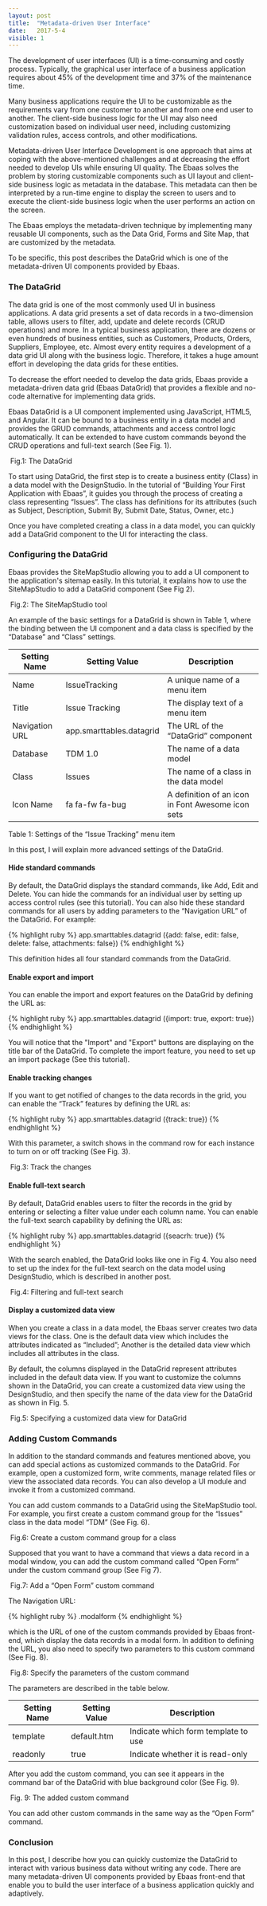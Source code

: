 ```yaml
---
layout: post
title:  "Metadata-driven User Interface"
date:   2017-5-4
visible: 1
---
```


<p class="intro"><span class="dropcap">T</span>he development of user interfaces (UI) is a time-consuming and costly process. Typically, the graphical user interface of a business application requires about 45% of the development time and 37% of the maintenance time.
</p>

Many business applications require the UI to be customizable as the requirements vary from one customer to another and from one end user to another. The client-side business logic for the UI may also need customization based on individual user need, including customizing validation rules, access controls, and other modifications.

Metadata-driven User Interface Development is one approach that aims at coping with the above-mentioned challenges and at decreasing the effort needed to develop UIs while ensuring UI quality. The Ebaas solves the problem by storing customizable components such as UI layout and client-side business logic as metadata in the database. This metadata can then be interpreted by a run-time engine to display the screen to users and to execute the client-side business logic when the user performs an action on the screen.

The Ebaas employs the metadata-driven technique by implementing many reusable UI components, such as the Data Grid, Forms and Site Map, that are customized by the metadata.
 
To be specific, this post describes the DataGrid which is one of the metadata-driven UI components provided by Ebaas.

### The DataGrid

The data grid is one of the most commonly used UI in business applications. A data grid presents a set of data records in a two-dimension table, allows users to filter, add, update and delete records (CRUD operations) and more. In a typical business application, there are dozens or even hundreds of business entities, such as Customers, Products, Orders, Suppliers, Employee, etc. Almost every entity requires a development of a data grid UI along with the business logic. Therefore, it takes a huge amount effort in developing the data grids for these entities. 

To decrease the effort needed to develop the data grids, Ebaas provide a metadata-driven data grid (Ebaas DataGrid) that provides a flexible and no-code alternative for implementing data grids. 

Ebaas DataGrid is a UI component implemented using JavaScript, HTML5, and Angular.  It can be bound to a business entity in a data model and provides the GRUD commands, attachments and access control logic automatically. It can be extended to have custom commands beyond the CRUD operations and full-text search (See Fig. 1). 

<img src="{{'/assets/img/2017-5-4-Fig1.png' | prepend: site.baseurl }}" alt="">
Fig.1: The DataGrid

To start using DataGrid, the first step is to create a business entity (Class) in a data model with the DesignStudio. In the tutorial of “Building Your First Application with Ebaas”, it guides you through the process of creating a class representing “Issues”. The class has definitions for its attributes (such as Subject, Description, Submit By, Submit Date, Status, Owner, etc.) 

Once you have completed creating a class in a data model, you can quickly add a DataGrid component to the UI for interacting the class.

### Configuring the DataGrid

Ebaas provides the SiteMapStudio allowing you to add a UI component to the application's sitemap easily. In this tutorial, it explains how to use the SiteMapStudio to add a DataGrid component (See Fig 2).

<img src="{{'/assets/img/2017-5-4-Fig2.png' | prepend: site.baseurl }}" alt="">
Fig.2: The SiteMapStudio tool

An example of the basic settings for a DataGrid is shown in Table 1, where the binding between the UI component and a data class is specified by the “Database” and “Class” settings. 

| Setting Name | Setting Value | Description |
|-------|--------|---------|
| Name | IssueTracking | A unique name of a menu item |
| Title	| Issue Tracking	| The display text of a menu item |
| Navigation URL |	app.smarttables.datagrid |	The URL of the “DataGrid” component |
| Database |	TDM 1.0 |	The name of a data model |
| Class |	Issues |	The name of a class in the data model |
| Icon Name |	fa fa-fw fa-bug	| A definition of an icon in Font Awesome icon sets |

Table 1: Settings of the “Issue Tracking” menu item

In this post, I will explain more advanced settings of the DataGrid.

#### Hide standard commands

By default, the DataGrid displays the standard commands, like Add, Edit and Delete. You can hide the commands for an individual user by setting up access control rules (see this tutorial).
You can also hide these standard commands for all users by adding parameters to the “Navigation URL” of the DataGrid. For example:

{% highlight ruby %}
app.smarttables.datagrid ({add: false, edit: false, delete: false, attachments: false})
{% endhighlight %}

This definition hides all four standard commands from the DataGrid.

#### Enable export and import

You can enable the import and export features on the DataGrid by defining the URL as:

{% highlight ruby %}
app.smarttables.datagrid ({import: true, export: true})
{% endhighlight %}

You will notice that the "Import" and "Export" buttons are displaying on the title bar of the DataGrid. To complete the import feature, you need to set up an import package (See this tutorial). 

#### Enable tracking changes

If you want to get notified of changes to the data records in the grid, you can enable the “Track” features by defining the URL as:

{% highlight ruby %}
app.smarttables.datagrid ({track: true})
{% endhighlight %}

With this parameter, a switch shows in the command row for each instance to turn on or off tracking (See Fig. 3).

<img src="{{'/assets/img/2017-5-4-Fig3.png' | prepend: site.baseurl }}" alt="">
Fig.3: Track the changes

#### Enable full-text search

By default, DataGrid enables users to filter the records in the grid by entering or selecting a filter value under each column name. You can enable the full-text search capability by defining the URL as:

{% highlight ruby %}
app.smarttables.datagrid ({seacrh: true})
{% endhighlight %}

With the search enabled, the DataGrid looks like one in Fig 4. You also need to set up the index for the full-text search on the data model using DesignStudio, which is described in another post.

<img src="{{'/assets/img/2017-5-4-Fig4.png' | prepend: site.baseurl }}" alt="">
Fig.4: Filtering and full-text search

#### Display a customized data view

When you create a class in a data model, the Ebaas server creates two data views for the class. One is the default data view which includes the attributes indicated as “Included”; Another is the detailed data view which includes all attributes in the class.

By default, the columns displayed in the DataGrid represent attributes included in the default data view. If you want to customize the columns shown in the DataGrid, you can create a customized data view using the DesignStudio, and then specify the name of the data view for the DataGrid as shown in Fig. 5.

<img src="{{'/assets/img/2017-5-4-Fig5.png' | prepend: site.baseurl }}" alt="">
Fig.5: Specifying a customized data view for DataGrid

### Adding Custom Commands

In addition to the standard commands and features mentioned above, you can add special actions as customized commands to the DataGrid. For example, open a customized form, write comments, manage related files or view the associated data records. You can also develop a UI module and invoke it from a customized command.

You can add custom commands to a DataGrid using the SiteMapStudio tool. For example, you first create a custom command group for the “Issues” class in the data model “TDM” (See Fig. 6).

<img src="{{'/assets/img/2017-5-4-Fig6.png' | prepend: site.baseurl }}" alt="">
Fig.6: Create a custom command group for a class

Supposed that you want to have a command that views a data record in a modal window, you can add the custom command called “Open Form” under the custom command group (See Fig 7).

<img src="{{'/assets/img/2017-5-4-Fig7.png' | prepend: site.baseurl }}" alt="">
Fig.7: Add a “Open Form” custom command

The Navigation URL:

{% highlight ruby %}
.modalform
{% endhighlight %}

which is the URL of one of the custom commands provided by Ebaas front-end, which display the data records in a modal form.
In addition to defining the URL, you also need to specify two parameters to this custom command (See Fig. 8). 

<img src="{{'/assets/img/2017-5-4-Fig8.png' | prepend: site.baseurl }}" alt="">
Fig.8: Specify the parameters of the custom command

The parameters are described in the table below.

| Setting Name | Setting Value | Description |
|-------|--------|---------|
| template |	default.htm |	Indicate which form template to use |
| readonly |	true |	Indicate whether it is read-only |

After you add the custom command, you can see it appears in the command bar of the DataGrid with blue background color (See Fig. 9).

<img src="{{'/assets/img/2017-5-4-Fig9.png' | prepend: site.baseurl }}" alt="">
Fig. 9: The added custom command

You can add other custom commands in the same way as the “Open Form” command.

### Conclusion

In this post, I describe how you can quickly customize the DataGrid to interact with various business data without writing any code. There are many metadata-driven UI components provided by Ebaas front-end that enable you to build the user interface of a business application quickly and adaptively.

